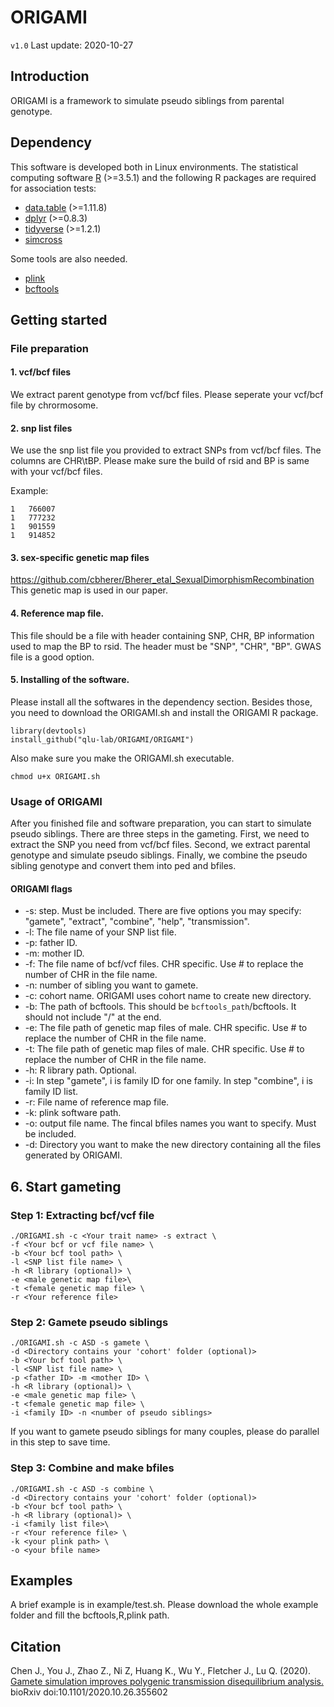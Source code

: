 # ORIGAMI
`v1.0` Last update: 2020-10-27
## Introduction
ORIGAMI is a framework to simulate pseudo siblings from parental genotype.

## Dependency
This software is developed both in Linux environments. The statistical computing software [R](https://www.r-project.org/) (>=3.5.1) and the following R packages are required for association tests:
* [data.table](https://cran.r-project.org/web/packages/data.table/index.html) (>=1.11.8)
* [dplyr](https://cran.r-project.org/web/packages/dplyr/index.html) (>=0.8.3)
* [tidyverse](https://cran.r-project.org/web/packages/tidyverse/index.html) (>=1.2.1)
* [simcross](https://github.com/kbroman/simcross)

Some tools are also needed.
* [plink](http://zzz.bwh.harvard.edu/plink/)
* [bcftools](http://samtools.github.io/bcftools/bcftools.html)

## Getting started
### File preparation
#### 1. vcf/bcf files
We extract parent genotype from vcf/bcf files. Please seperate your vcf/bcf file by chrormosome.

#### 2. snp list files
We use the snp list file you provided to extract SNPs from vcf/bcf files. The columns are CHR\tBP. Please make sure the build of rsid and BP is same with your vcf/bcf files.
  
Example:
```
1	766007
1	777232
1	901559
1	914852
```

#### 3. sex-specific genetic map files
https://github.com/cbherer/Bherer_etal_SexualDimorphismRecombination
This genetic map is used in our paper.

#### 4. Reference map file.
This file should be a file with header containing SNP, CHR, BP information used to map the BP to rsid. The header must be "SNP", "CHR", "BP". GWAS file is a good option.

#### 5. Installing of the software.
Please install all the softwares in the dependency section. Besides those, you need to download the ORIGAMI.sh and install the ORIGAMI R package.
```
library(devtools)
install_github("qlu-lab/ORIGAMI/ORIGAMI")
```
Also make sure you make the ORIGAMI.sh executable.
```
chmod u+x ORIGAMI.sh
```

### Usage of ORIGAMI
After you finished file and software preparation, you can start to simulate pseudo siblings. There are three steps in the gameting. First, we need to extract the SNP you need from vcf/bcf files. Second, we extract parental genotype and simulate pseudo siblings. Finally, we combine the pseudo sibling genotype and convert them into ped and bfiles.

#### ORIGAMI flags
* -s: step. Must be included.  There are five options you may specify: "gamete", "extract", "combine", "help", "transmission".
* -l: The file name of your SNP list file.
* -p: father ID.
* -m: mother ID.
* -f: The file name of bcf/vcf files. CHR specific. Use # to replace the number of CHR in the file name. 
* -n: number of sibling you want to gamete.
* -c: cohort name. ORIGAMI uses cohort name to create new directory.
* -b: The path of bcftools. This should be `bcftools_path`/bcftools. It should not include "/" at the end.
* -e: The file path of genetic map files of male. CHR specific. Use # to replace the number of CHR in the file name. 
* -t: The file path of genetic map files of male. CHR specific. Use # to replace the number of CHR in the file name. 
* -h: R library path. Optional.
* -i: In step "gamete", i is family ID for one family. In step "combine", i is family ID list.
* -r: File name of reference map file.
* -k: plink software path.
* -o: output file name. The fincal bfiles names you want to specify. Must be included.
* -d: Directory you want to make the new directory containing all the files generated by ORIGAMI.

## 6. Start gameting
### Step 1: Extracting bcf/vcf file
```
./ORIGAMI.sh -c <Your trait name> -s extract \
-f <Your bcf or vcf file name> \
-b <Your bcf tool path> \
-l <SNP list file name> \
-h <R library (optional)> \
-e <male genetic map file>\
-t <female genetic map file> \
-r <Your reference file>
```
### Step 2: Gamete pseudo siblings
```
./ORIGAMI.sh -c ASD -s gamete \
-d <Directory contains your 'cohort' folder (optional)>
-b <Your bcf tool path> \
-l <SNP list file name> \
-p <father ID> -m <mother ID> \
-h <R library (optional)> \
-e <male genetic map file> \ 
-t <female genetic map file> \
-i <family ID> -n <number of pseudo siblings>
```
If you want to gamete pseudo siblings for many couples, please do parallel in this step to save time.

### Step 3: Combine and make bfiles
```
./ORIGAMI.sh -c ASD -s combine \
-d <Directory contains your 'cohort' folder (optional)>
-b <Your bcf tool path> \
-h <R library (optional)> \
-i <family list file>\
-r <Your reference file> \
-k <your plink path> \
-o <your bfile name>
```


## Examples
A brief example is in example/test.sh. Please download the whole example folder and fill the bcftools,R,plink path.

## Citation
Chen J., You J., Zhao Z., Ni Z, Huang K., Wu Y., Fletcher J., Lu Q. (2020). [Gamete simulation improves polygenic transmission disequilibrium analysis.](https://www.biorxiv.org/content/10.1101/2020.10.26.355602v1?rss=1) bioRxiv doi:10.1101/2020.10.26.355602





